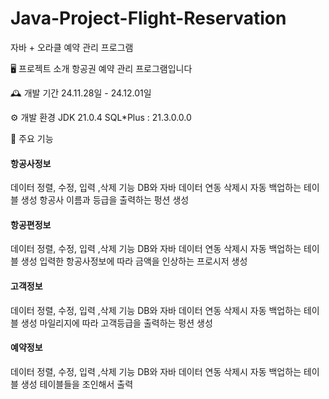 # Java-Project-Flight-Reservation
자바 + 오라클 예약 관리 프로그램


🖥️ 프로젝트 소개
항공권 예약 관리 프로그램입니다
<br>

🕰️ 개발 기간
24.11.28일 - 24.12.01일


⚙️ 개발 환경
JDK 21.0.4
SQL*Plus : 21.3.0.0.0

📌 주요 기능
#### 항공사정보 
데이터 정렬, 수정, 입력 ,삭제 기능
DB와 자바 데이터 연동
삭제시 자동 백업하는 테이블 생성
항공사 이름과 등급을 출력하는 펑션 생성

#### 항공편정보
데이터 정렬, 수정, 입력 ,삭제 기능
DB와 자바 데이터 연동
삭제시 자동 백업하는 테이블 생성
입력한 항공사정보에 따라 금액을 인상하는 프로시저 생성

#### 고객정보 
데이터 정렬, 수정, 입력 ,삭제 기능
DB와 자바 데이터 연동
삭제시 자동 백업하는 테이블 생성
마일리지에 따라 고객등급을 출력하는 펑션 생성

#### 예약정보
데이터 정렬, 수정, 입력 ,삭제 기능
DB와 자바 데이터 연동
삭제시 자동 백업하는 테이블 생성
테이블들을 조인해서 출력
